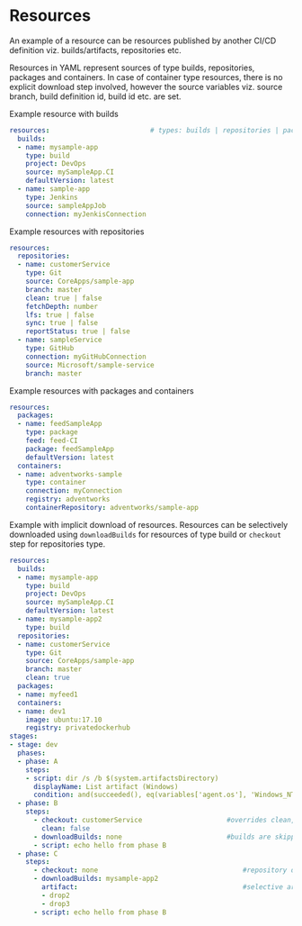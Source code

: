# Resources

An example of a resource can be resources published by another CI/CD definition viz. builds/artifacts, repositories etc. 

Resources in YAML represent sources of type builds, repositories, packages and containers. 
In case of container type resources, there is no explicit download step involved, however the source variables viz. source branch, build definition id, build id etc. are set. 

Example resource with builds

```yaml
resources:                         # types: builds | repositories | packages | containers
  builds:
  - name: mysample-app
    type: build
    project: DevOps
    source: mySampleApp.CI              
    defaultVersion: latest
  - name: sample-app               
    type: Jenkins
    source: sampleAppJob
    connection: myJenkisConnection
```

Example resources with repositories
```yaml
resources:
  repositories:
  - name: customerService
    type: Git
    source: CoreApps/sample-app
    branch: master
    clean: true | false
    fetchDepth: number
    lfs: true | false
    sync: true | false
    reportStatus: true | false
  - name: sampleService
    type: GitHub
    connection: myGitHubConnection
    source: Microsoft/sample-service
    branch: master
```

Example resources with packages and containers

```yaml
resources:
  packages:
  - name: feedSampleApp
    type: package
    feed: feed-CI
    package: feedSampleApp
    defaultVersion: latest
  containers:
  - name: adventworks-sample
    type: container
    connection: myConnection
    registry: adventworks
    containerRepository: adventworks/sample-app
```

Example with implicit download of resources. Resources can be selectively downloaded using `downloadBuilds` for resources of type build or `checkout` step for repositories type.


```yaml
resources:
  builds:
  - name: mysample-app
    type: build
    project: DevOps
    source: mySampleApp.CI              
    defaultVersion: latest
  - name: mysample-app2
    type: build
  repositories:
  - name: customerService
    type: Git
    source: CoreApps/sample-app
    branch: master
    clean: true
  packages:
  - name: myfeed1
  containers:
  - name: dev1
    image: ubuntu:17.10
    registry: privatedockerhub  
stages: 
- stage: dev
  phases:
  - phase: A                                              
    steps:
    - script: dir /s /b $(system.artifactsDirectory)                      #build, repositories and packages are implicitly downloaded
      displayName: List artifact (Windows)
      condition: and(succeeded(), eq(variables['agent.os'], 'Windows_NT'))    
  - phase: B
    steps:
      - checkout: customerService                     #overrides clean, inherits rest from global resource definition
        clean: false                                      
      - downloadBuilds: none                          #builds are skipped
      - script: echo hello from phase B
  - phase: C
    steps:
      - checkout: none                                    #repository download is skipped
      - downloadBuilds: mysample-app2
        artifact:                                         #selective artifacts download. 
        - drop2
        - drop3
      - script: echo hello from phase B
```


